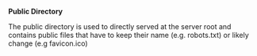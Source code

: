 **Public Directory**  

The public directory is used to directly served at the server root and contains public files that have to keep their name (e.g. robots.txt) or likely change (e.g favicon.ico)  
